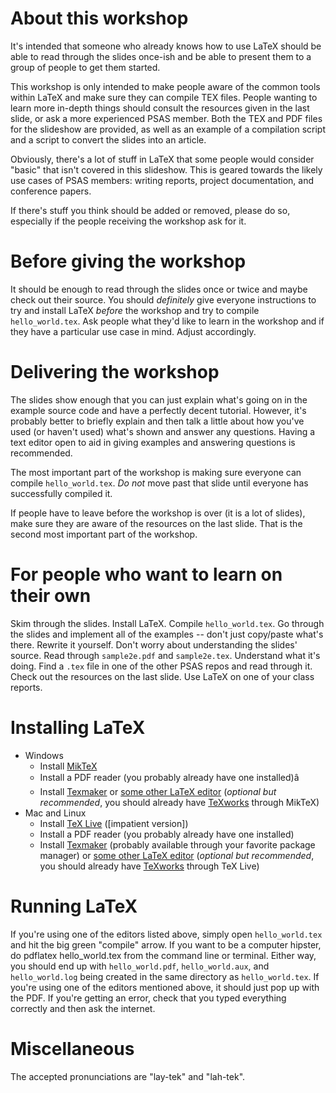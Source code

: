 # About this workshop
It's intended that someone who already knows how to use LaTeX should be able to read through the slides once-ish and be able to present them to a group of people to get them started. 

This workshop is only intended to make people aware of the common tools within LaTeX and make sure they can compile TEX files.
People wanting to learn more in-depth things should consult the resources given in the last slide, or ask a more experienced PSAS member.
Both the TEX and PDF files for the slideshow are provided, as well as an example of a compilation script and a script to convert the slides into an article.

Obviously, there's a lot of stuff in LaTeX that some people would consider "basic" that isn't covered in this slideshow. This is geared towards the likely use cases of PSAS members: writing reports, project documentation, and conference papers. 

If there's stuff you think should be added or removed, please do so, especially if the people receiving the workshop ask for it. 

# Before giving the workshop
It should be enough to read through the slides once or twice and maybe check out their source. 
You should *definitely* give everyone instructions to try and install LaTeX *before* the workshop and try to compile `hello_world.tex`.
Ask people what they'd like to learn in the workshop and if they have a particular use case in mind. Adjust accordingly.

# Delivering the workshop
The slides show enough that you can just explain what's going on in the example source code and have a perfectly decent tutorial. However, it's probably better to briefly explain and then talk a little about how you've used (or haven't used) what's shown and answer any questions.
Having a text editor open to aid in giving examples and answering questions is recommended.

The most important part of the workshop is making sure everyone can compile `hello_world.tex`. *Do not* move past that slide until everyone has successfully compiled it.

If people have to leave before the workshop is over (it is a lot of slides), make sure they are aware of the resources on the last slide. That is the second most important part of the workshop.

# For people who want to learn on their own
Skim through the slides. Install LaTeX. Compile `hello_world.tex`. Go through the slides and implement all of the examples -- don't just copy/paste what's there. Rewrite it yourself. Don't worry about understanding the slides' source. Read through `sample2e.pdf` and `sample2e.tex`. Understand what it's doing. Find a `.tex` file in one of the other PSAS repos and read through it. Check out the resources on the last slide. Use LaTeX on one of your class reports.

# Installing LaTeX
* Windows
	* Install [MikTeX]
	* Install a PDF reader (you probably already have one installed)â
	* Install [Texmaker] or [some other LaTeX editor][other editors] (_optional but recommended_, you should already have [TeXworks] through MikTeX)
* Mac and Linux
	* Install [TeX Live] ([impatient version])
	* Install a PDF reader (you probably already have one installed)
	* Install [Texmaker] (probably available through your favorite package manager) or [some other LaTeX editor][other editors] (_optional but recommended_, you should already have [TeXworks] through TeX Live)

# Running LaTeX
If you're using one of the editors listed above, simply open `hello_world.tex` and hit the big green "compile" arrow. If you want to be a computer hipster, do
    pdflatex hello_world.tex
from the command line or terminal. Either way, you should end up with `hello_world.pdf`, `hello_world.aux`, and `hello_world.log` being created in the same directory as `hello_world.tex`. If you're using one of the editors mentioned above, it should just pop up with the PDF.
If you're getting an error, check that you typed everything correctly and then ask the internet. 

# Miscellaneous
The accepted pronunciations are "lay-tek" and "lah-tek".

[MikTeX]: https://miktex.org/howto/install-miktex
[Texmaker]: http://www.xm1math.net/texmaker/
[other editors]: https://en.wikipedia.org/wiki/Comparison_of_TeX_editors
[TeXworks]: https://www.tug.org/texworks/
[TeX Live]: https://www.tug.org/texlive/acquire-netinstall.html
[impatient]: https://www.tug.org/texlive/quickinstall.html


